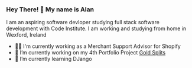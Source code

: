 ### Hey There! 👋 My name is Alan

I am an aspiring software devloper studying full stack software development with Code Institute. I am working and studying from home in Wexford, Ireland

- 👨‍💻 I'm currently working as a Merchant Support Advisor for Shopify
- 🔭 I’m currently working on my 4th Portfolio Project [Gold Splits](https://github.com/ItsAlanK/gold-splits)
- 🌱 I’m currently learning DJango


